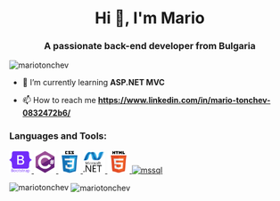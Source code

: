 <h1 align="center">Hi 👋, I'm Mario</h1>
<h3 align="center">A passionate back-end developer from Bulgaria</h3>

<p align="left"> <a><img src="https://github-profile-trophy.vercel.app/?username=mariotonchev" alt="mariotonchev" /></a> </p>

- 🌱 I’m currently learning **ASP.NET MVC**

- 📫 How to reach me **https://www.linkedin.com/in/mario-tonchev-0832472b6/**

<p align="left">
</p>

<h3 align="left">Languages and Tools:</h3>
<p align="left"> <a href="https://getbootstrap.com" target="_blank" rel="noreferrer"> <img src="https://raw.githubusercontent.com/devicons/devicon/master/icons/bootstrap/bootstrap-plain-wordmark.svg" alt="bootstrap" width="40" height="40"/> </a> <a href="https://www.w3schools.com/cs/" target="_blank" rel="noreferrer"> <img src="https://raw.githubusercontent.com/devicons/devicon/master/icons/csharp/csharp-original.svg" alt="csharp" width="40" height="40"/> </a> <a href="https://www.w3schools.com/css/" target="_blank" rel="noreferrer"> <img src="https://raw.githubusercontent.com/devicons/devicon/master/icons/css3/css3-original-wordmark.svg" alt="css3" width="40" height="40"/> </a> <a href="https://dotnet.microsoft.com/" target="_blank" rel="noreferrer"> <img src="https://raw.githubusercontent.com/devicons/devicon/master/icons/dot-net/dot-net-original-wordmark.svg" alt="dotnet" width="40" height="40"/> </a> <a href="https://www.w3.org/html/" target="_blank" rel="noreferrer"> <img src="https://raw.githubusercontent.com/devicons/devicon/master/icons/html5/html5-original-wordmark.svg" alt="html5" width="40" height="40"/> </a> <a href="https://www.microsoft.com/en-us/sql-server" target="_blank" rel="noreferrer"> <img src="https://www.svgrepo.com/show/303229/microsoft-sql-server-logo.svg" alt="mssql" width="40" height="40"/> </a> </p>

<p><img align="left" src="https://github-readme-stats.vercel.app/api/top-langs?username=mariotonchev&show_icons=true&locale=en&layout=compact" alt="mariotonchev" /></p>

<p>&nbsp;<img align="center" src="https://github-readme-stats.vercel.app/api?username=mariotonchev&show_icons=true&locale=en" alt="mariotonchev" /></p>
